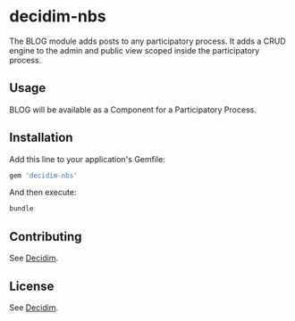 # decidim-nbs

The BLOG module adds posts to any participatory process. It adds a CRUD engine
to the admin and public view scoped inside the participatory process.

## Usage

BLOG will be available as a Component for a Participatory Process.

## Installation

Add this line to your application's Gemfile:

```ruby
gem 'decidim-nbs'
```

And then execute:

```bash
bundle
```

## Contributing

See [Decidim](https://github.com/decidim/decidim).

## License

See [Decidim](https://github.com/decidim/decidim).
